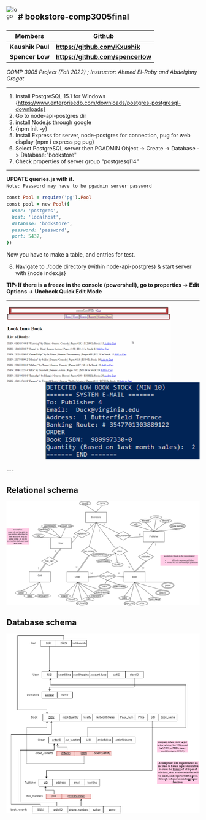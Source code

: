 <img align="left" alt="logo" width="30" src="./node-api-postgres/code/favicon.ico"><h2> # bookstore-comp3005final </h2>

<h3>

Members | Github
------------ | -------------
Kaushik Paul | https://github.com/Kxushik
Spencer Low | https://github.com/spencerlow

</h3>

<i> COMP 3005 Project (Fall 2022) ; Instructor: Ahmed El-Roby and Abdelghny Orogat </i>

---
1. Install PostgreSQL 15.1 for Windows {https://www.enterprisedb.com/downloads/postgres-postgresql-downloads}
2. Go to node-api-postgres dir
3. install Node.js through google
4. {npm init -y}
5. Install Express for server, node-postgres for connection, pug for web display {npm i express pg pug}
6. Select PostgreSQL server then PGADMIN Object -> Create -> Database -> Database:"bookstore"
7. Check properties of server group "postgresql14"
---

**UPDATE queries.js with it.**
<br>
`Note: Password may have to be pgadmin server password`
```ruby
const Pool = require('pg').Pool
const pool = new Pool({
  user: 'postgres',
  host: 'localhost',
  database: 'bookstore',
  password: 'password',
  port: 5432,
})
```
Now you have to make a table, and entries for test.

8. Navigate to ./code directory (within node-api-postgres) & start server with {node index.js}



**TIP: If there is a freeze in the console (powershell), go to properties -> Edit Options -> Uncheck Quick Edit Mode**

---

<img align="left" alt="owner_view" height="200" src="./gifs/owner_view.gif">
<img align="right" alt="restock" height="200" src="./screenshots/console_restocking_feedback.png">
<br><br><br><br><br><br><br><br><br><br><br><br>
<br><br><br><br><br><br><br><br><br><br><br><br>
---
<h2> Relational schema</h2>
<img alt="relational" src="./diagrams/bookstore-ER-DIAGRAM (relation schema).png">
<h2> Database schema</h2>
<img alt="database" src="./diagrams/bookstore-RD-SCHEMA (database schema).png">
